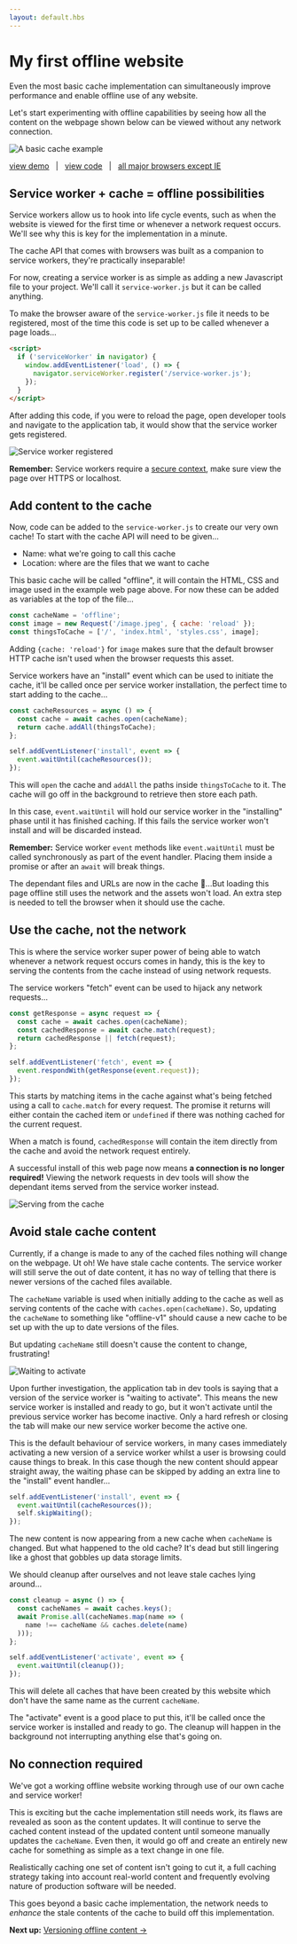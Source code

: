 ```yaml
---
layout: default.hbs
---
```


<div class="article-header">

  # My first offline website

</div>

<p class="subtitle">
  Even the most basic cache implementation can simultaneously improve performance
  and enable offline use of any website.
</p>

Let's start experimenting with offline capabilities by seeing how all the content
on the webpage shown below can be viewed without any network connection.

![A basic cache example](/assets/my-first-cache/basic-cache-example.png)

[view demo](https://my-first-offline-website.glitch.me/)
&nbsp; | &nbsp;
[view code](https://glitch.com/edit/#!/my-first-offline-website)
&nbsp; | &nbsp;
[all major browsers except IE](https://caniuse.com/#search=caches)

## Service worker + cache = offline possibilities

Service workers allow us to hook into life cycle events, such as when the
website is viewed for the first time or whenever a network request occurs.
We'll see why this is key for the implementation in a minute.

The cache API that comes with browsers was built as a companion to service
workers, they're practically inseparable!

For now, creating a service worker is as simple as adding a new Javascript file
to your project. We'll call it `service-worker.js` but it can be called anything.

To make the browser aware of the `service-worker.js` file it needs to be registered,
most of the time this code is set up to be called whenever a page loads...

```html
<script>
  if ('serviceWorker' in navigator) {
    window.addEventListener('load', () => {
      navigator.serviceWorker.register('/service-worker.js');
    });
  }
</script>
```

After adding this code, if you were to reload the page, open developer tools and
navigate to the application tab, it would show that the service worker gets registered.

![Service worker registered](/assets/my-first-cache/service-worker-registered.png)

<div class="callout">

  **Remember:** Service workers require a
  [secure context](https://w3c.github.io/webappsec-secure-contexts/),
  make sure view the page over HTTPS or localhost.

</div>

## Add content to the cache

Now, code can be added to the `service-worker.js` to create our very own cache!
To start with the cache API will need to be given...

- Name: what we're going to call this cache
- Location: where are the files that we want to cache

This basic cache will be called "offline", it will contain the HTML, CSS and image
used in the example web page above. For now these can be added as variables at
the top of the file...

```javascript
const cacheName = 'offline';
const image = new Request('/image.jpeg', { cache: 'reload' });
const thingsToCache = ['/', 'index.html', 'styles.css', image];
```

Adding `{cache: 'reload'}` for `image` makes sure that the default browser HTTP
cache isn't used when the browser requests this asset.

Service workers have an "install" event which can be used to initiate the cache,
it'll be called once per service worker installation, the perfect time to start
adding to the cache...

```javascript
const cacheResources = async () => {
  const cache = await caches.open(cacheName);
  return cache.addAll(thingsToCache);
};

self.addEventListener('install', event => {
  event.waitUntil(cacheResources());
});
```

This will `open` the cache and `addAll` the paths inside `thingsToCache` to it.
The cache will go off in the background to retrieve then store each path.

In this case, `event.waitUntil` will hold our service worker in the "installing"
phase until it has finished caching. If this fails the service worker won't
install and will be discarded instead.

<div class="callout">
  
  **Remember:** Service worker `event` methods like `event.waitUntil`
  must be called synchronously as part of the event handler. Placing them inside
  a promise or after an `await` will break things.

</div>

The dependant files and URLs are now in the cache 🎉...But loading this page offline
still uses the network and the assets won't load. An extra step is needed to
tell the browser when it should use the cache.

## Use the cache, not the network

This is where the service worker super power of being able to watch whenever a network
request occurs comes in handy, this is the key to serving the contents from the cache
instead of using network requests.

The service workers "fetch" event can be used to hijack any network requests...

```javascript
const getResponse = async request => {
  const cache = await caches.open(cacheName);
  const cachedResponse = await cache.match(request);
  return cachedResponse || fetch(request);
};

self.addEventListener('fetch', event => {
  event.respondWith(getResponse(event.request));
});
```

This starts by matching items in the cache against what's being fetched using
a call to `cache.match` for every request. The promise it returns will either
contain the cached item or `undefined` if there was nothing cached for the
current request.

When a match is found, `cachedResponse` will contain the item directly from the cache
and avoid the network request entirely.

A successful install of this web page now means **a connection is no longer required!**
Viewing the network requests in dev tools will show the dependant items served
from the service worker instead.

![Serving from the cache](/assets/my-first-cache/service-worker-fetch.png)

## Avoid stale cache content

Currently, if a change is made to any of the cached files nothing will change on
the webpage. Ut oh! We have stale cache contents. The service worker will still
serve the out of date content, it has no way of telling that there is newer versions
of the cached files available.

The `cacheName` variable is used when initially adding to the cache as well as
serving contents of the cache with `caches.open(cacheName)`. So, updating the `cacheName`
to something like "offline-v1" should cause a new cache to be set up with the up
to date versions of the files.

But updating `cacheName` still doesn't cause the content to change, frustrating!

![Waiting to activate](/assets/my-first-cache/waiting-to-activate.png)

Upon further investigation, the application tab in dev tools is saying that a version
of the service worker is "waiting to activate". This means the new service worker
is installed and ready to go, but it won't activate until the previous service worker
has become inactive. Only a hard refresh or closing the tab will make our new service
worker become the active one.

This is the default behaviour of service workers, in many cases immediately
activating a new version of a service worker whilst a user is browsing could cause
things to break. In this case though the new content should appear straight away,
the waiting phase can be skipped by adding an extra line to the "install" event handler...

```javascript
self.addEventListener('install', event => {
  event.waitUntil(cacheResources());
  self.skipWaiting();
});
```

The new content is now appearing from a new cache when `cacheName` is changed. But
what happened to the old cache? It's dead but still lingering like a ghost that
gobbles up data storage limits.

We should cleanup after ourselves and not leave stale caches lying around...

```javascript
const cleanup = async () => {
  const cacheNames = await caches.keys();
  await Promise.all(cacheNames.map(name => (
    name !== cacheName && caches.delete(name)
  )));
};

self.addEventListener('activate', event => {
  event.waitUntil(cleanup());
});
```

This will delete all caches that have been created by this website which don't have
the same name as the current `cacheName`.

The "activate" event is a good place to put this, it'll be called once the service
worker is installed and ready to go. The cleanup will happen in the background
not interrupting anything else that's going on.

## No connection required

We've got a working offline website working through use of our own cache and service
worker!

This is exciting but the cache implementation still needs work, its flaws are
revealed as soon as the content updates. It will continue to serve the cached
content instead of the updated content until someone manually updates the `cacheName`.
Even then, it would go off and create an entirely new cache for something as simple
as a text change in one file.

Realistically caching one set of content isn't going to cut it, a full caching
strategy taking into account real-world content and frequently evolving nature
of production software will be needed.

This goes beyond a basic cache implementation, the network needs to *enhance*
the stale contents of the cache to build off this implementation.

<div class="callout">
  
  **Next up:** <a href="/versioning-offline-content.html">Versioning offline content &rarr;</a>

</div>

